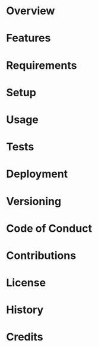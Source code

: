 # Overview

<!-- Tocer[start] -->
<!-- Tocer[finish] -->

# Features

# Requirements

# Setup

# Usage

# Tests

# Deployment

# Versioning

# Code of Conduct

# Contributions

# License

# History

# Credits
